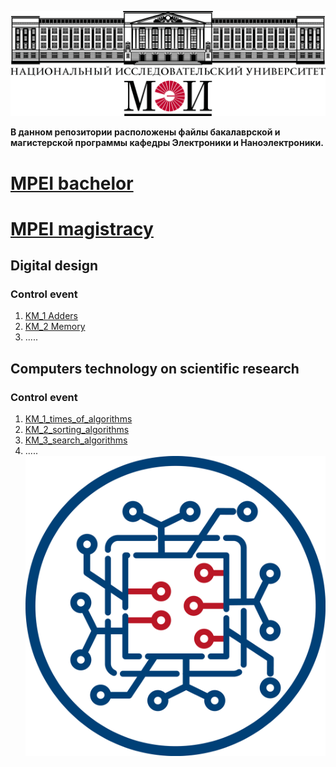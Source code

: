 ![logo](other_files/logo3.png)

**В данном репозитории расположены файлы бакалаврской и магистерской программы кафедры Электроники и Наноэлектроники.**

# [MPEI bachelor](https://github.com/Egrchs/MPEI/tree/development/MPEI_Bachelor)

# [MPEI magistracy](https://github.com/Egrchs/MPEI/tree/development/MPEI_Magistracy)

## Digital design

### Control event
1. [KM_1 Adders](https://github.com/Egrchs/mpei_magistracy/tree/development/digital_design/KM_1_adders)
2. [KM_2 Memory](https://github.com/Egrchs/mpei_magistracy/tree/development/digital_design/KM_2_memory)
3. .....

## Computers technology on scientific research 

### Control event

1. [KM_1_times_of_algorithms](https://github.com/Egrchs/mpei_magistracy/tree/development/computers_technology_on_scientific_research/KM_1_times_of_algorithms)
2. [KM_2_sorting_algorithms](https://github.com/Egrchs/mpei_magistracy/tree/development/computers_technology_on_scientific_research/KM_2_sorting_algorithms)
3. [KM_3_search_algorithms](https://github.com/Egrchs/mpei_magistracy/tree/development/computers_technology_on_scientific_research/KM_3_search_algorithms)
4. .....
![logo](other_files/ein.png)
